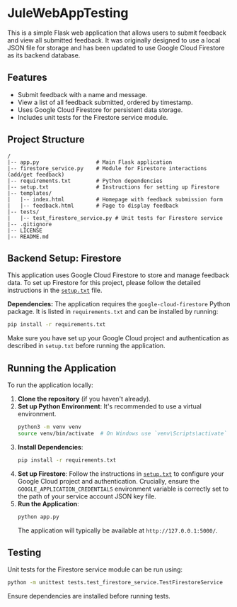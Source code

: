# JuleWebAppTesting

This is a simple Flask web application that allows users to submit feedback and view all submitted feedback. It was originally designed to use a local JSON file for storage and has been updated to use Google Cloud Firestore as its backend database.

## Features

- Submit feedback with a name and message.
- View a list of all feedback submitted, ordered by timestamp.
- Uses Google Cloud Firestore for persistent data storage.
- Includes unit tests for the Firestore service module.

## Project Structure

```
/
|-- app.py                  # Main Flask application
|-- firestore_service.py    # Module for Firestore interactions (add/get feedback)
|-- requirements.txt        # Python dependencies
|-- setup.txt               # Instructions for setting up Firestore
|-- templates/
|   |-- index.html          # Homepage with feedback submission form
|   |-- feedback.html       # Page to display feedback
|-- tests/
|   |-- test_firestore_service.py # Unit tests for Firestore service
|-- .gitignore
|-- LICENSE
|-- README.md
```

## Backend Setup: Firestore

This application uses Google Cloud Firestore to store and manage feedback data.
To set up Firestore for this project, please follow the detailed instructions in the [`setup.txt`](./setup.txt) file.

**Dependencies:**
The application requires the `google-cloud-firestore` Python package. It is listed in `requirements.txt` and can be installed by running:
```bash
pip install -r requirements.txt
```
Make sure you have set up your Google Cloud project and authentication as described in `setup.txt` before running the application.

## Running the Application

To run the application locally:

1.  **Clone the repository** (if you haven't already).
2.  **Set up Python Environment**: It's recommended to use a virtual environment.
    ```bash
    python3 -m venv venv
    source venv/bin/activate  # On Windows use `venv\Scripts\activate`
    ```
3.  **Install Dependencies**:
    ```bash
    pip install -r requirements.txt
    ```
4.  **Set up Firestore**: Follow the instructions in [`setup.txt`](./setup.txt) to configure your Google Cloud project and authentication. Crucially, ensure the `GOOGLE_APPLICATION_CREDENTIALS` environment variable is correctly set to the path of your service account JSON key file.
5.  **Run the Application**:
    ```bash
    python app.py
    ```
    The application will typically be available at `http://127.0.0.1:5000/`.

## Testing

Unit tests for the Firestore service module can be run using:
```bash
python -m unittest tests.test_firestore_service.TestFirestoreService
```
Ensure dependencies are installed before running tests.